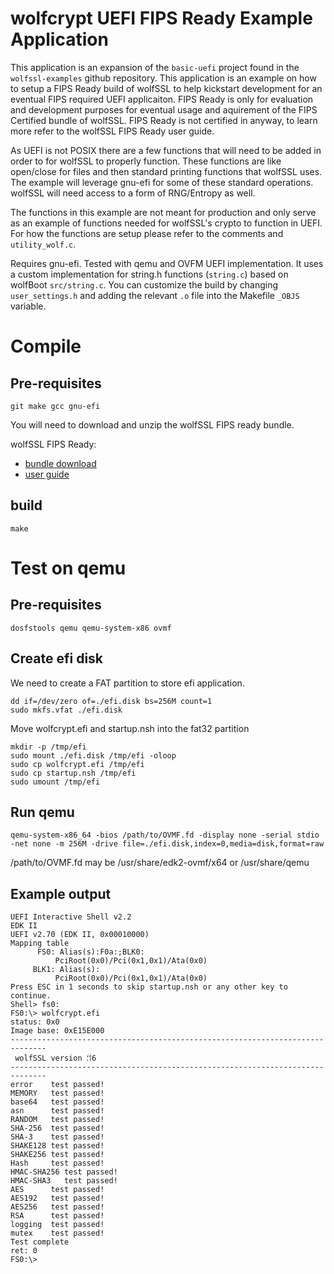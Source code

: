 wolfcrypt UEFI FIPS Ready Example Application
===================================

This application is an expansion of the `basic-uefi` project found in the
`wolfssl-examples` github repository. This application is an example on how to
setup a FIPS Ready build of wolfSSL to help kickstart development for an
eventual FIPS required UEFI applicaiton. FIPS Ready is only for evaluation and
development purposes for eventual usage and aquirement of the FIPS Certified
bundle of wolfSSL. FIPS Ready is not certified in anyway, to learn more refer to
the wolfSSL FIPS Ready user guide.

As UEFI is not POSIX there are a few functions that will need to be added in
order to for wolfSSL to properly function. These functions are like open/close
for files and then standard printing functions that wolfSSL uses. The example
will leverage gnu-efi for some of these standard operations. wolfSSL will need
access to a form of RNG/Entropy as well.

The functions in this example are not meant for production and only
serve as an example of functions needed for wolfSSL's crypto to function in
UEFI. For how the functions are setup please refer to the comments and
`utility_wolf.c`.



Requires gnu-efi. Tested with qemu and OVFM UEFI implementation.  It uses a
custom implementation for string.h functions (`string.c`) based on wolfBoot
`src/string.c`. You can customize the build by changing `user_settings.h` and
adding the relevant `.o` file into the Makefile `_OBJS` variable.



# Compile

## Pre-requisites

```
git make gcc gnu-efi
```

You will need to download and unzip the wolfSSL FIPS ready bundle.

wolfSSL FIPS Ready:
 - [bundle download](https://www.wolfssl.com/download/)
 - [user guide](https://www.wolfssl.com/documentation/manuals/wolfssl-fips-ready/)

## build

```
make

```

# Test on qemu

## Pre-requisites
```
dosfstools qemu qemu-system-x86 ovmf
```
## Create efi disk

We need to create a FAT partition to store efi application.

```
dd if=/dev/zero of=./efi.disk bs=256M count=1
sudo mkfs.vfat ./efi.disk
```

Move wolfcrypt.efi and startup.nsh into the fat32 partition
```
mkdir -p /tmp/efi
sudo mount ./efi.disk /tmp/efi -oloop
sudo cp wolfcrypt.efi /tmp/efi
sudo cp startup.nsh /tmp/efi
sudo umount /tmp/efi
```

## Run qemu

```
qemu-system-x86_64 -bios /path/to/OVMF.fd -display none -serial stdio -net none -m 256M -drive file=./efi.disk,index=0,media=disk,format=raw
```

/path/to/OVMF.fd may be /usr/share/edk2-ovmf/x64 or /usr/share/qemu

## Example output

```
UEFI Interactive Shell v2.2
EDK II
UEFI v2.70 (EDK II, 0x00010000)
Mapping table
      FS0: Alias(s):F0a:;BLK0:
          PciRoot(0x0)/Pci(0x1,0x1)/Ata(0x0)
     BLK1: Alias(s):
          PciRoot(0x0)/Pci(0x1,0x1)/Ata(0x0)
Press ESC in 1 seconds to skip startup.nsh or any other key to continue.
Shell> fs0:
FS0:\> wolfcrypt.efi
status: 0x0
Image base: 0xE15E000
------------------------------------------------------------------------------
 wolfSSL version ⸵⸶6
------------------------------------------------------------------------------
error    test passed!
MEMORY   test passed!
base64   test passed!
asn      test passed!
RANDOM   test passed!
SHA-256  test passed!
SHA-3    test passed!
SHAKE128 test passed!
SHAKE256 test passed!
Hash     test passed!
HMAC-SHA256 test passed!
HMAC-SHA3   test passed!
AES      test passed!
AES192   test passed!
AES256   test passed!
RSA      test passed!
logging  test passed!
mutex    test passed!
Test complete
ret: 0
FS0:\> 
```
